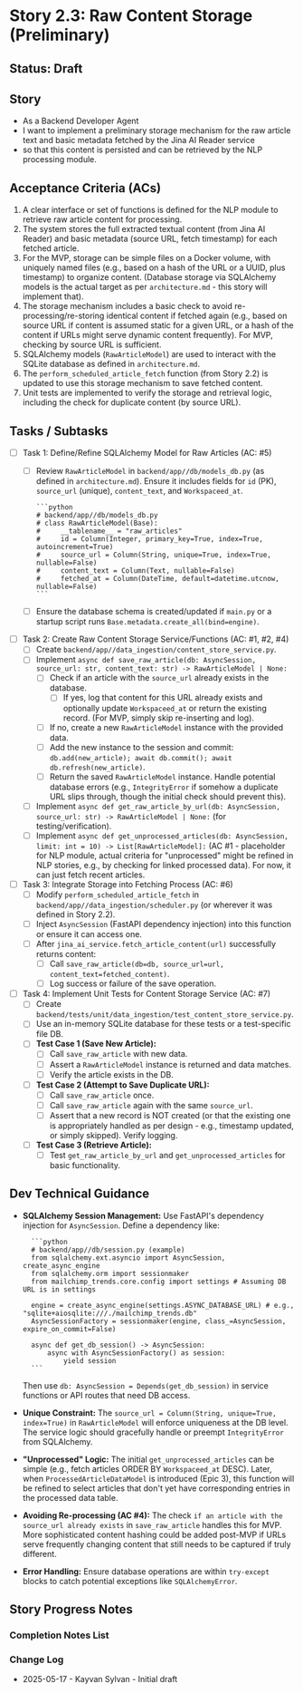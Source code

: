 # Story 2.3: Raw Content Storage (Preliminary)

## Status: Draft

## Story

- As a Backend Developer Agent
- I want to implement a preliminary storage mechanism for the raw article text and basic metadata fetched by the Jina AI Reader service
- so that this content is persisted and can be retrieved by the NLP processing module.

## Acceptance Criteria (ACs)

1. A clear interface or set of functions is defined for the NLP module to retrieve raw article content for processing.
2. The system stores the full extracted textual content (from Jina AI Reader) and basic metadata (source URL, fetch timestamp) for each fetched article.
3. For the MVP, storage can be simple files on a Docker volume, with uniquely named files (e.g., based on a hash of the URL or a UUID, plus timestamp) to organize content. (Database storage via SQLAlchemy models is the actual target as per `architecture.md` - this story will implement that).
4. The storage mechanism includes a basic check to avoid re-processing/re-storing identical content if fetched again (e.g., based on source URL if content is assumed static for a given URL, or a hash of the content if URLs might serve dynamic content frequently). For MVP, checking by source URL is sufficient.
5. SQLAlchemy models (`RawArticleModel`) are used to interact with the SQLite database as defined in `architecture.md`.
6. The `perform_scheduled_article_fetch` function (from Story 2.2) is updated to use this storage mechanism to save fetched content.
7. Unit tests are implemented to verify the storage and retrieval logic, including the check for duplicate content (by source URL).

## Tasks / Subtasks

- [ ] Task 1: Define/Refine SQLAlchemy Model for Raw Articles (AC: #5)
  - [ ] Review `RawArticleModel` in `backend/app//db/models_db.py` (as defined in `architecture.md`). Ensure it includes fields for `id` (PK), `source_url` (unique), `content_text`, and `Workspaceed_at`.

        ```python
        # backend/app//db/models_db.py
        # class RawArticleModel(Base):
        #     __tablename__ = "raw_articles"
        #     id = Column(Integer, primary_key=True, index=True, autoincrement=True)
        #     source_url = Column(String, unique=True, index=True, nullable=False)
        #     content_text = Column(Text, nullable=False)
        #     fetched_at = Column(DateTime, default=datetime.utcnow, nullable=False)
        ```

  - [ ] Ensure the database schema is created/updated if `main.py` or a startup script runs `Base.metadata.create_all(bind=engine)`.
- [ ] Task 2: Create Raw Content Storage Service/Functions (AC: #1, #2, #4)
  - [ ] Create `backend/app//data_ingestion/content_store_service.py`.
  - [ ] Implement `async def save_raw_article(db: AsyncSession, source_url: str, content_text: str) -> RawArticleModel | None:`
    - [ ] Check if an article with the `source_url` already exists in the database.
      - [ ] If yes, log that content for this URL already exists and optionally update `Workspaceed_at` or return the existing record. (For MVP, simply skip re-inserting and log).
    - [ ] If no, create a new `RawArticleModel` instance with the provided data.
    - [ ] Add the new instance to the session and commit: `db.add(new_article); await db.commit(); await db.refresh(new_article)`.
    - [ ] Return the saved `RawArticleModel` instance. Handle potential database errors (e.g., `IntegrityError` if somehow a duplicate URL slips through, though the initial check should prevent this).
  - [ ] Implement `async def get_raw_article_by_url(db: AsyncSession, source_url: str) -> RawArticleModel | None:` (for testing/verification).
  - [ ] Implement `async def get_unprocessed_articles(db: AsyncSession, limit: int = 10) -> List[RawArticleModel]:` (AC #1 - placeholder for NLP module, actual criteria for "unprocessed" might be refined in NLP stories, e.g., by checking for linked processed data). For now, it can just fetch recent articles.
- [ ] Task 3: Integrate Storage into Fetching Process (AC: #6)
  - [ ] Modify `perform_scheduled_article_fetch` in `backend/app//data_ingestion/scheduler.py` (or wherever it was defined in Story 2.2).
  - [ ] Inject `AsyncSession` (FastAPI dependency injection) into this function or ensure it can access one.
  - [ ] After `jina_ai_service.fetch_article_content(url)` successfully returns content:
    - [ ] Call `save_raw_article(db=db, source_url=url, content_text=fetched_content)`.
    - [ ] Log success or failure of the save operation.
- [ ] Task 4: Implement Unit Tests for Content Storage Service (AC: #7)
  - [ ] Create `backend/tests/unit/data_ingestion/test_content_store_service.py`.
  - [ ] Use an in-memory SQLite database for these tests or a test-specific file DB.
  - [ ] **Test Case 1 (Save New Article):**
    - [ ] Call `save_raw_article` with new data.
    - [ ] Assert a `RawArticleModel` instance is returned and data matches.
    - [ ] Verify the article exists in the DB.
  - [ ] **Test Case 2 (Attempt to Save Duplicate URL):**
    - [ ] Call `save_raw_article` once.
    - [ ] Call `save_raw_article` again with the same `source_url`.
    - [ ] Assert that a new record is NOT created (or that the existing one is appropriately handled as per design - e.g., timestamp updated, or simply skipped). Verify logging.
  - [ ] **Test Case 3 (Retrieve Article):**
    - [ ] Test `get_raw_article_by_url` and `get_unprocessed_articles` for basic functionality.

## Dev Technical Guidance

- **SQLAlchemy Session Management:** Use FastAPI's dependency injection for `AsyncSession`. Define a dependency like:

        ```python
        # backend/app//db/session.py (example)
        from sqlalchemy.ext.asyncio import AsyncSession, create_async_engine
        from sqlalchemy.orm import sessionmaker
        from mailchimp_trends.core.config import settings # Assuming DB URL is in settings

        engine = create_async_engine(settings.ASYNC_DATABASE_URL) # e.g., "sqlite+aiosqlite:///./mailchimp_trends.db"
        AsyncSessionFactory = sessionmaker(engine, class_=AsyncSession, expire_on_commit=False)

        async def get_db_session() -> AsyncSession:
            async with AsyncSessionFactory() as session:
                yield session
        ```

    Then use `db: AsyncSession = Depends(get_db_session)` in service functions or API routes that need DB access.
- **Unique Constraint:** The `source_url = Column(String, unique=True, index=True)` in `RawArticleModel` will enforce uniqueness at the DB level. The service logic should gracefully handle or preempt `IntegrityError` from SQLAlchemy.
- **"Unprocessed" Logic:** The initial `get_unprocessed_articles` can be simple (e.g., fetch articles ORDER BY `Workspaceed_at` DESC). Later, when `ProcessedArticleDataModel` is introduced (Epic 3), this function will be refined to select articles that don't yet have corresponding entries in the processed data table.
- **Avoiding Re-processing (AC #4):** The check `if an article with the source_url already exists` in `save_raw_article` handles this for MVP. More sophisticated content hashing could be added post-MVP if URLs serve frequently changing content that still needs to be captured if truly different.
- **Error Handling:** Ensure database operations are within `try-except` blocks to catch potential exceptions like `SQLAlchemyError`.

## Story Progress Notes

### Completion Notes List

### Change Log

- 2025-05-17 - Kayvan Sylvan - Initial draft
